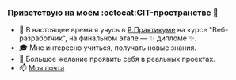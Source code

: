 ### Приветствую на моём :octocat:GIT-пространстве 👋

- 🌱 В настоящее время я учусь в [Я.Практикуме](https://praktikum.yandex.ru) на курсе "Веб-разработчик", на финальном этапе — ✨ дипломе ✨.
- :mortar_board: Мне интересно учиться, получать новые знания.
- :construction_worker: Большое желание проявить себя в реальных проектах.
- :mailbox: [Моя почта](mailto:ser.dedikoff@ya.ru)


<!--
**SergeyDedikov/SergeyDedikov** is a ✨ _special_ ✨ repository because its `README.md` (this file) appears on your GitHub profile.

Here are some ideas to get you started:

- 🔭 I’m currently working on ...
- 🌱 I’m currently learning ...
- 👯 I’m looking to collaborate on ...
- 🤔 I’m looking for help with ...
- 💬 Ask me about ...
- 📫 How to reach me: ...
- 😄 Pronouns: ...
- ⚡ Fun fact: ...
-->
